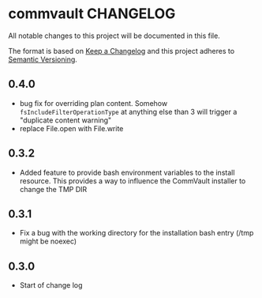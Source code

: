 # commvault CHANGELOG

All notable changes to this project will be documented in this file.

The format is based on [Keep a Changelog](http://keepachangelog.com/) and this project adheres to [Semantic Versioning](http://semver.org/).

## 0.4.0

- bug fix for overriding plan content. Somehow `fsIncludeFilterOperationType` at anything else than 3 will trigger a "duplicate content warning"
- replace File.open with File.write

## 0.3.2

- Added feature to provide bash environment variables to the install resource. This provides a way to influence the CommVault installer to change the TMP DIR

## 0.3.1

- Fix a bug with the working directory for the installation bash entry (/tmp might be noexec)

## 0.3.0

- Start of change log

